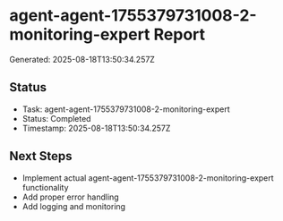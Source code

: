 # agent-agent-1755379731008-2-monitoring-expert Report

Generated: 2025-08-18T13:50:34.257Z

## Status
- Task: agent-agent-1755379731008-2-monitoring-expert
- Status: Completed
- Timestamp: 2025-08-18T13:50:34.257Z

## Next Steps
- Implement actual agent-agent-1755379731008-2-monitoring-expert functionality
- Add proper error handling
- Add logging and monitoring
